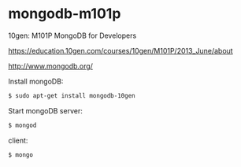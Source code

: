 mongodb-m101p
=============

10gen: M101P MongoDB for Developers

https://education.10gen.com/courses/10gen/M101P/2013_June/about

http://www.mongodb.org/

Install mongoDB:
```bash
$ sudo apt-get install mongodb-10gen
```

Start mongoDB server:
```bash
$ mongod
```

client:
```bash
$ mongo
```

